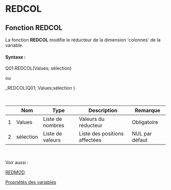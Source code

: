 # REDCOL

## Fonction REDCOL

La fonction **REDCOL** modifie le réducteur de la dimension 'colonnes' de la variable.

#### Syntaxe :&nbsp;

Q01.REDCOL(Values; sélection)

ou

\_REDCOL(Q01; Values;sélection )

&nbsp;

| &nbsp; | **Nom** |**Type**|**Description**|**Remarque** |
| --- | --- | --- | --- | --- |
| &#49; | Values | Liste de nombres | Valeurs du réducteur | Obligatoire |
| &#50; | sélection | Liste de valeurs | Liste des positions affectées | NUL par défaut |


&nbsp;

Voir aussi :&nbsp;

[REDMOD](<REDMOD1.md>)&nbsp;

[Propriétés des variables](<Modifierlesproprietesdesvariable.md>)